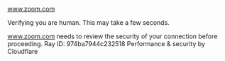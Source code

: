 www.zoom.com

Verifying you are human. This may take a few seconds.

www.zoom.com needs to review the security of your connection before proceeding.
Ray ID: 974ba7944c232518
Performance & security by Cloudflare